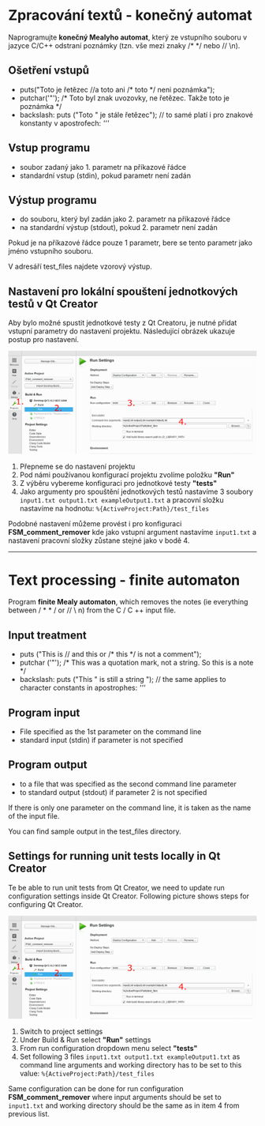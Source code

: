 #  Zpracování textů - konečný automat
Naprogramujte **konečný Mealyho automat**, který ze vstupního souboru v jazyce C/C++ odstraní poznámky (tzn. vše mezi znaky /* */ nebo // \n).

## Ošetření vstupů
- puts("Toto je řetězec //a toto ani /* toto */ neni poznámka");
- putchar('"'); /* Toto byl znak uvozovky, ne řetězec. Takže toto je poznámka */
- backslash: puts ("Toto \" je stále řetězec"); // to samé platí i pro znakové konstanty  v apostrofech: _'\''_

## Vstup programu
- soubor zadaný jako 1. parametr na příkazové řádce
- standardní vstup (stdin), pokud parametr není zadán

## Výstup programu
- do souboru, který byl zadán jako 2. parametr na příkazové řádce
- na standardní výstup (stdout), pokud 2. parametr není zadán

Pokud je na příkazové řádce pouze 1 parametr, bere se tento parametr jako jméno vstupního souboru.

V adresáří test_files najdete vzorový výstup.

## Nastavení pro lokální spouštení jednotkových testů v Qt Creator

Aby bylo možné spustit jednotkové testy z Qt Creatoru, je nutné přidat vstupní parametry do nastavení projektu.
Následující obrázek ukazuje postup pro nastavení.

![qt run settings](docs/run_parameters.jpg)

1. Přepneme se do nastavení projektu
2. Pod námi používanou konfigurací projektu zvolíme položku **"Run"**
3. Z výběru vybereme konfiguraci pro jednotkové testy **"tests"**
4. Jako argumenty pro spouštění jednotkových testů nastavíme 3 soubory `input1.txt output1.txt exampleOutput1.txt`
   a pracovní složku nastavíme na hodnotu: `%{ActiveProject:Path}/test_files`
   
Podobné nastavení můžeme provést i pro konfiguraci **FSM_comment_remover** kde jako vstupní argument nastavíme `input1.txt` a nastavení pracovní 
složky zůstane stejné jako v bodě 4.

---
#  Text processing - finite automaton
Program **finite Mealy automaton**, which removes the notes (ie everything between / * * / or // \ n) from the C / C ++ input file.

## Input treatment
- puts ("This is // and this or /* this */ is not a comment"); 
- putchar ('"'); /* This was a quotation mark, not a string. So this is a note */
- backslash: puts ("This \" is still a string "); // the same applies to character constants in apostrophes: _'\''_

## Program input
- File specified as the 1st parameter on the command line
- standard input (stdin) if parameter is not specified

## Program output
- to a file that was specified as the second command line parameter
- to standard output (stdout) if parameter 2 is not specified

If there is only one parameter on the command line, it is taken as the name of the input file.

You can find sample output in the test_files directory.

## Settings for running unit tests locally in Qt Creator

Te be able to run unit tests from Qt Creator, we need to update run configuration settings inside Qt Creator.
Following picture shows steps for configuring Qt Creator.

![qt run settings](docs/run_parameters.jpg)

1. Switch to project settings
2. Under Build & Run select **"Run"** settings
3. From run configuration dropdown menu select **"tests"**
4. Set following 3 files `input1.txt output1.txt exampleOutput1.txt` as command line arguments and working directory has to be set to this value:
   `%{ActiveProject:Path}/test_files`

Same configuration can be done for run configuration **FSM_comment_remover** where input arguments should be set to `input1.txt` and working 
directory should be the same as in item 4 from previous list.
